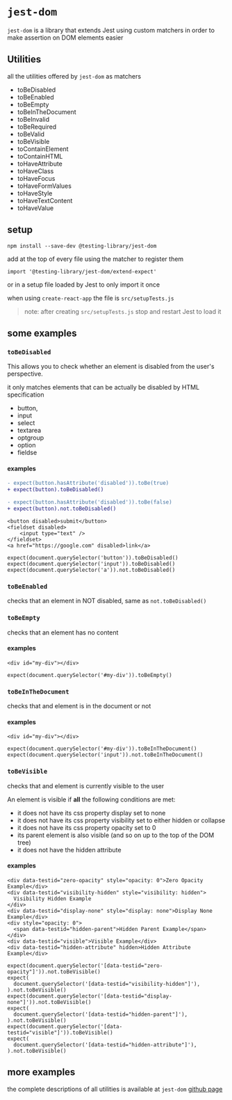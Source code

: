 # `jest-dom`

`jest-dom` is a library that extends Jest using custom matchers in order to make assertion on DOM elements easier

## Utilities

all the utilities offered by `jest-dom` as matchers

- toBeDisabled
- toBeEnabled
- toBeEmpty
- toBeInTheDocument
- toBeInvalid
- toBeRequired
- toBeValid
- toBeVisible
- toContainElement
- toContainHTML
- toHaveAttribute
- toHaveClass
- toHaveFocus
- toHaveFormValues
- toHaveStyle
- toHaveTextContent
- toHaveValue

## setup

`npm install --save-dev @testing-library/jest-dom`

add at the top of every file using the matcher to register them

`import '@testing-library/jest-dom/extend-expect'`

or in a setup file loaded by Jest to only import it once

when using `create-react-app` the file is `src/setupTests.js`

> note: after creating `src/setupTests.js` stop and restart Jest to load it

## some examples

### `toBeDisabled`

This allows you to check whether an element is disabled from the user's perspective.

it only matches elements that can be actually be disabled by HTML specification

- button,
- input
- select
- textarea
- optgroup
- option
- fieldse

#### examples

```diff
- expect(button.hasAttribute('disabled')).toBe(true)
+ expect(button).toBeDisabled()
```

```diff
- expect(button.hasAttribute('disabled')).toBe(false)
+ expect(button).not.toBeDisabled()
```

```
<button disabled>submit</button>
<fieldset disabled>
    <input type="text" />
</fieldset>
<a href="https://google.com" disabled>link</a>
```

```
expect(document.querySelector('button')).toBeDisabled()
expect(document.querySelector('input')).toBeDisabled()
expect(document.querySelector('a')).not.toBeDisabled()
```

### `toBeEnabled`

checks that an element in NOT disabled, same as `not.toBeDisabled()`

### `toBeEmpty`

checks that an element has no content

#### examples

```
<div id="my-div"></div>
```

```
expect(document.querySelector('#my-div')).toBeEmpty()
```

### `toBeInTheDocument`

checks that and element is in the document or not

#### examples

```
<div id="my-div"></div>
```

```
expect(document.querySelector('#my-div')).toBeInTheDocument()
expect(document.querySelector('input')).not.toBeInTheDocument()
```

### `toBeVisible`

checks that and element is currently visible to the user

An element is visible if **all** the following conditions are met:

- it does not have its css property display set to none
- it does not have its css property visibility set to either hidden or collapse
- it does not have its css property opacity set to 0
- its parent element is also visible (and so on up to the top of the DOM tree)
- it does not have the hidden attribute

#### examples

```
<div data-testid="zero-opacity" style="opacity: 0">Zero Opacity Example</div>
<div data-testid="visibility-hidden" style="visibility: hidden">
  Visibility Hidden Example
</div>
<div data-testid="display-none" style="display: none">Display None Example</div>
<div style="opacity: 0">
  <span data-testid="hidden-parent">Hidden Parent Example</span>
</div>
<div data-testid="visible">Visible Example</div>
<div data-testid="hidden-attribute" hidden>Hidden Attribute Example</div>
```

```
expect(document.querySelector('[data-testid="zero-opacity"]')).not.toBeVisible()
expect(
  document.querySelector('[data-testid="visibility-hidden"]'),
).not.toBeVisible()
expect(document.querySelector('[data-testid="display-none"]')).not.toBeVisible()
expect(
  document.querySelector('[data-testid="hidden-parent"]'),
).not.toBeVisible()
expect(document.querySelector('[data-testid="visible"]')).toBeVisible()
expect(
  document.querySelector('[data-testid="hidden-attribute"]'),
).not.toBeVisible()
```

## more examples

the complete descriptions of all utilities is available at `jest-dom` [github page](https://github.com/testing-library/jest-dom)
